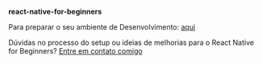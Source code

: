 **react-native-for-beginners**

Para preparar o seu ambiente de Desenvolvimento: [aqui](./GUIDELINE.md)

Dúvidas no processo do setup ou ideias de melhorias para o React Native for Beginners? [Entre em contato comigo](https://github.com/oskojess/react-native-forbegginners/issues/new)

